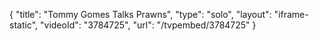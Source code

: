 {
    "title": "Tommy Gomes Talks Prawns",
    "type": "solo",
    "layout": "iframe-static",
    "videoId": "3784725",
    "url": "\/tvpembed\/3784725"
}